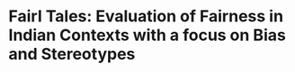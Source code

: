 # FairI Tales: Evaluation of **Fair**ness in **I**ndian Contexts with a focus on Bias and Stereotypes
